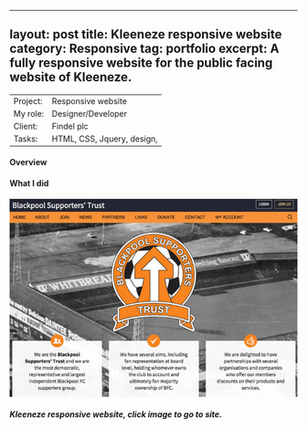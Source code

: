 
---
layout: post
title: Kleeneze responsive website
category: Responsive
tag: portfolio
excerpt: A fully responsive website for the public facing website of Kleeneze.  
---   

<table class="overview cols">
  <tr>
    <td>Project:</td>
    <td>Responsive website</td>  
  </tr>  
  <tr>
    <td>My role:</td>
    <td>Designer/Developer</td>
  </tr> 
  <tr>
    <td>Client:</td>
    <td>Findel plc</td>  
  </tr> 
  <tr>
    <td>Tasks:</td>
    <td>HTML, CSS, Jquery, design,  </td>
  </tr> 
</table>

#### Overview


#### What I did


<div class="no-margin"><a href="http://www.blackpoolsupporterstrust.com"><img src="/img/bst-thumb.jpg" alt="Blackpool Supporters' Trust website screenshot" /></a></div>

##### Kleeneze responsive website, click image to go to site.






